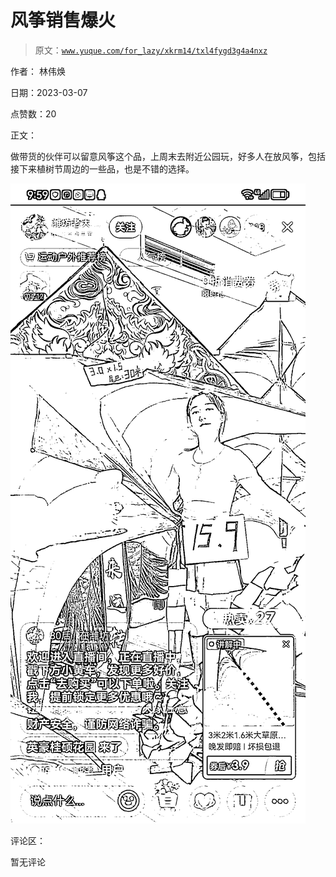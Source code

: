 # 风筝销售爆火

> 原文：[`www.yuque.com/for_lazy/xkrm14/txl4fygd3g4a4nxz`](https://www.yuque.com/for_lazy/xkrm14/txl4fygd3g4a4nxz)



作者： 林伟焕 

日期：2023-03-07 

点赞数：20 

正文： 

做带货的伙伴可以留意风筝这个品，上周末去附近公园玩，好多人在放风筝，包括接下来植树节周边的一些品，也是不错的选择。 

![](img/83ca95e82ea4ef81a9d0e1d46b049a48.png)  

评论区： 

暂无评论 

